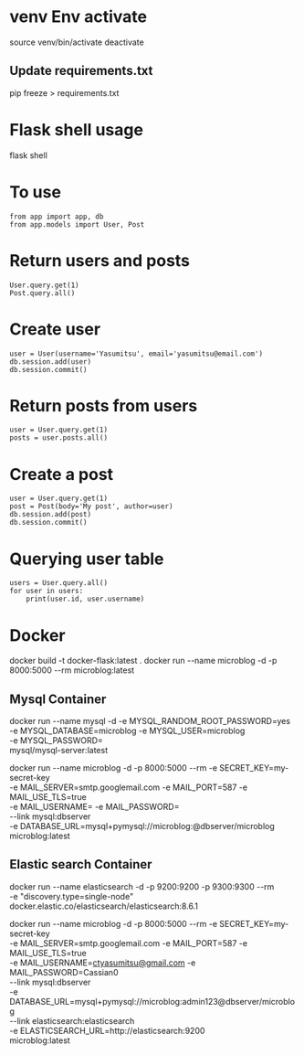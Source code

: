 # venv Env activate

source venv/bin/activate
deactivate

## Update requirements.txt

pip freeze > requirements.txt

# Flask shell usage

flask shell

# To use

    from app import app, db
    from app.models import User, Post

# Return users and posts

    User.query.get(1)
    Post.query.all()

# Create user

    user = User(username='Yasumitsu', email='yasumitsu@email.com')
    db.session.add(user)
    db.session.commit()

# Return posts from users

    user = User.query.get(1)
    posts = user.posts.all()

# Create a post

    user = User.query.get(1)
    post = Post(body='My post', author=user)
    db.session.add(post)
    db.session.commit()

# Querying user table

    users = User.query.all()
    for user in users:
        print(user.id, user.username)

# Docker

docker build -t docker-flask:latest .
docker run --name microblog -d -p 8000:5000 --rm microblog:latest

## Mysql Container

docker run --name mysql -d -e MYSQL_RANDOM_ROOT_PASSWORD=yes \
 -e MYSQL_DATABASE=microblog -e MYSQL_USER=microblog \
 -e MYSQL_PASSWORD=<database-password> \
 mysql/mysql-server:latest

docker run --name microblog -d -p 8000:5000 --rm -e SECRET_KEY=my-secret-key \
 -e MAIL_SERVER=smtp.googlemail.com -e MAIL_PORT=587 -e MAIL_USE_TLS=true \
 -e MAIL_USERNAME=<your-gmail-username> -e MAIL_PASSWORD=<your-gmail-password> \
 --link mysql:dbserver \
 -e DATABASE_URL=mysql+pymysql://microblog:<database-password>@dbserver/microblog \
 microblog:latest

## Elastic search Container

docker run --name elasticsearch -d -p 9200:9200 -p 9300:9300 --rm \
 -e "discovery.type=single-node" \
 docker.elastic.co/elasticsearch/elasticsearch:8.6.1

docker run --name microblog -d -p 8000:5000 --rm -e SECRET_KEY=my-secret-key \
 -e MAIL_SERVER=smtp.googlemail.com -e MAIL_PORT=587 -e MAIL_USE_TLS=true \
 -e MAIL_USERNAME=ctyasumitsu@gmail.com -e MAIL_PASSWORD=Cassian0 \
 --link mysql:dbserver \
 -e DATABASE_URL=mysql+pymysql://microblog:admin123@dbserver/microblog \
 --link elasticsearch:elasticsearch \
 -e ELASTICSEARCH_URL=http://elasticsearch:9200 \
 microblog:latest
